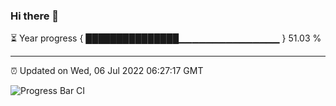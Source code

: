 ### Hi there 👋

⏳ Year progress { ███████████████▁▁▁▁▁▁▁▁▁▁▁▁▁▁▁ } 51.03 %

---

⏰ Updated on Wed, 06 Jul 2022 06:27:17 GMT

![Progress Bar CI](https://github.com/ZhaoGui/ZhaoGui/workflows/Progress%20Bar%20CI/badge.svg)
